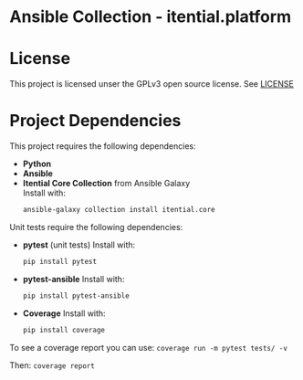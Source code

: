 # Ansible Collection - itential.platform

# License

This project is licensed unser the GPLv3 open source license.  See
[LICENSE](LICENSE)

# Project Dependencies

This project requires the following dependencies:

- **Python** 
- **Ansible**
- **Itential Core Collection** from Ansible Galaxy  
  Install with:  
  ```sh
  ansible-galaxy collection install itential.core

Unit tests require the following dependencies:
- **pytest** (unit tests)
Install with:
    ```sh
    pip install pytest
- **pytest-ansible**
Install with:
    ```sh
    pip install pytest-ansible 
- **Coverage**
Install with:
    ```sh
    pip install coverage 
To see a coverage report you can use:
    ```coverage run -m pytest tests/ -v ```

Then:
    ```coverage report```